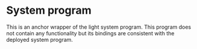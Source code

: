 # System program

This is an anchor wrapper of the light system program. This program does not contain any functionality but its bindings are consistent with the deployed system program.
